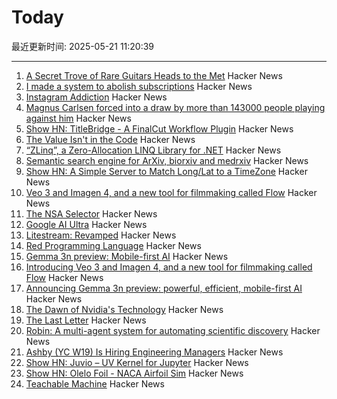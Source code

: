 # Today

最近更新时间: 2025-05-21 11:20:39

--- 
1. [A Secret Trove of Rare Guitars Heads to the Met](https://www.newyorker.com/magazine/2025/05/26/a-secret-trove-of-rare-guitars-heads-to-the-met) Hacker News
2. [I made a system to abolish subscriptions](https://www.joinares.com/) Hacker News
3. [Instagram Addiction](https://blog.greg.technology/2025/05/19/on-instagram-addiction.html) Hacker News
4. [Magnus Carlsen forced into a draw by more than 143000 people playing against him](https://apnews.com/article/chess-magnus-carlsen-match-world-freestyle-grandmaster-963a977765fa02d05a14d701666dfcd7) Hacker News
5. [Show HN: TitleBridge - A FinalCut Workflow Plugin](https://bustin.tech/apps/titlebridge/) Hacker News
6. [The Value Isn't in the Code](https://jonayre.uk/blog/2022/10/30/the-real-value-isnt-in-the-code/) Hacker News
7. [“ZLinq”, a Zero-Allocation LINQ Library for .NET](https://neuecc.medium.com/zlinq-a-zero-allocation-linq-library-for-net-1bb0a3e5c749) Hacker News
8. [Semantic search engine for ArXiv, biorxiv and medrxiv](https://arxivxplorer.com/) Hacker News
9. [Show HN: A Simple Server to Match Long/Lat to a TimeZone](https://github.com/LittleGreenViper/LGV_TZ_Lookup) Hacker News
10. [Veo 3 and Imagen 4, and a new tool for filmmaking called Flow](https://blog.google/technology/ai/generative-media-models-io-2025/) Hacker News
11. [The NSA Selector](https://github.com/wenzellabs/the_NSA_selector) Hacker News
12. [Google AI Ultra](https://blog.google/products/google-one/google-ai-ultra/) Hacker News
13. [Litestream: Revamped](https://fly.io/blog/litestream-revamped/) Hacker News
14. [Red Programming Language](https://www.red-lang.org/p/about.html) Hacker News
15. [Gemma 3n preview: Mobile-first AI](https://developers.googleblog.com/en/introducing-gemma-3n/) Hacker News
16. [Introducing Veo 3 and Imagen 4, and a new tool for filmmaking called Flow](https://blog.google/technology/ai/generative-media-models-io-2025/) Hacker News
17. [Announcing Gemma 3n preview: powerful, efficient, mobile-first AI](https://developers.googleblog.com/en/introducing-gemma-3n/) Hacker News
18. [The Dawn of Nvidia's Technology](https://blog.dshr.org/2025/05/the-dawn-of-nvidias-technology.html) Hacker News
19. [The Last Letter](https://aeon.co/essays/how-the-last-letters-of-the-condemned-can-teach-us-how-to-live) Hacker News
20. [Robin: A multi-agent system for automating scientific discovery](https://arxiv.org/abs/2505.13400) Hacker News
21. [Ashby (YC W19) Is Hiring Engineering Managers](https://www.ashbyhq.com/careers?utm_source=hn&ashby_jid=933570bc-a3d6-4fcc-991d-dc399c53a58a) Hacker News
22. [Show HN: Juvio – UV Kernel for Jupyter](https://github.com/OKUA1/juvio) Hacker News
23. [Show HN:  Olelo Foil - NACA Airfoil Sim](https://foil.olelohonua.com/) Hacker News
24. [Teachable Machine](https://teachablemachine.withgoogle.com/) Hacker News
